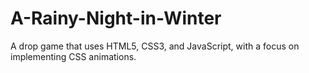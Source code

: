 # A-Rainy-Night-in-Winter
A drop game that uses HTML5, CSS3, and JavaScript, with a focus on implementing CSS animations.
